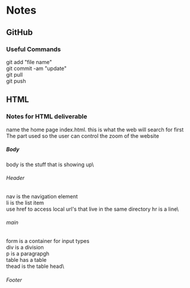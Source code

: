 # Notes
## GitHub
### Useful Commands
git add "file name"\
git commit -am "update"\
git pull\
git push
## HTML
### Notes for HTML deliverable
name the home page index.html. this is what the web will search for first
The <meta> part used so the user can control the zoom of the website
##### Body
body is the stuff that is showing up\
###### Header
nav is the navigation element\
li is the list item\
use href to access local url's that live in the same directory
hr is a line\
###### main
form is a container for input types\
div is a division\
p is a paragrapgh\
table has a table\
thead is the table head\
###### Footer
